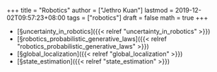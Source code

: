 +++
title = "Robotics"
author = ["Jethro Kuan"]
lastmod = 2019-12-02T09:57:23+08:00
tags = ["robotics"]
draft = false
math = true
+++

-   [§uncertainty\_in\_robotics]({{< relref "uncertainty_in_robotics" >}})
-   [§robotics\_probabilistic\_generative\_laws]({{< relref "robotics_probabilistic_generative_laws" >}})
-   [§global\_localization]({{< relref "global_localization" >}})
-   [§state\_estimation]({{< relref "state_estimation" >}})
